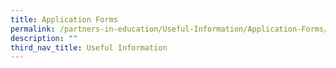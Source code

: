 ```yaml
---
title: Application Forms
permalink: /partners-in-education/Useful-Information/Application-Forms/
description: ""
third_nav_title: Useful Information
---
```



